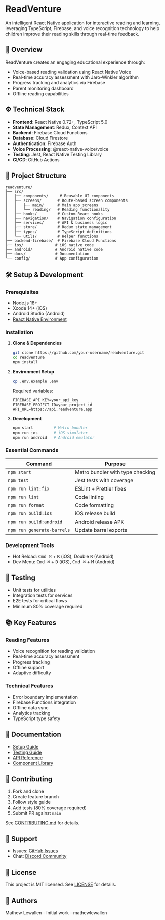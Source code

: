 # ReadVenture

An intelligent React Native application for interactive reading and learning, leveraging TypeScript, Firebase, and voice recognition technology to help children improve their reading skills through real-time feedback.

## 🚀 Overview

ReadVenture creates an engaging educational experience through:

- Voice-based reading validation using React Native Voice
- Real-time accuracy assessment with Jaro-Winkler algorithm
- Progress tracking and analytics via Firebase
- Parent monitoring dashboard
- Offline reading capabilities

## ⚙️ Technical Stack

- **Frontend**: React Native 0.72+, TypeScript 5.0
- **State Management**: Redux, Context API
- **Backend**: Firebase Cloud Functions
- **Database**: Cloud Firestore
- **Authentication**: Firebase Auth
- **Voice Processing**: @react-native-voice/voice
- **Testing**: Jest, React Native Testing Library
- **CI/CD**: GitHub Actions

## 📁 Project Structure

```
readventure/
├── src/
│   ├── components/     # Reusable UI components
│   ├── screens/       # Route-based screen components
│   │   ├── main/      # Main app screens
│   │   └── reading/   # Reading functionality
│   ├── hooks/         # Custom React hooks
│   ├── navigation/    # Navigation configuration
│   ├── services/      # API & business logic
│   ├── store/         # Redux state management
│   ├── types/         # TypeScript definitions
│   └── utils/         # Helper functions
├── backend-firebase/  # Firebase Cloud Functions
├── ios/              # iOS native code
├── android/          # Android native code
├── docs/             # Documentation
└── config/           # App configuration
```

## 🛠️ Setup & Development

### Prerequisites

- Node.js 18+
- Xcode 14+ (iOS)
- Android Studio (Android)
- [React Native Environment](https://reactnative.dev/docs/environment-setup)

### Installation

1. **Clone & Dependencies**

   ```bash
   git clone https://github.com/your-username/readventure.git
   cd readventure
   npm install
   ```

2. **Environment Setup**

   ```bash
   cp .env.example .env
   ```

   Required variables:

   ```properties
   FIREBASE_API_KEY=your_api_key
   FIREBASE_PROJECT_ID=your_project_id
   API_URL=https://api.readventure.app
   ```

3. **Development**
   ```bash
   npm start         # Metro bundler
   npm run ios       # iOS simulator
   npm run android   # Android emulator
   ```

### Essential Commands

| Command                    | Purpose                          |
| -------------------------- | -------------------------------- |
| `npm start`                | Metro bundler with type checking |
| `npm test`                 | Jest tests with coverage         |
| `npm run lint:fix`         | ESLint + Prettier fixes          |
| `npm run lint`             | Code linting                     |
| `npm run format`           | Code formatting                  |
| `npm run build:ios`        | iOS release build                |
| `npm run build:android`    | Android release APK              |
| `npm run generate-barrels` | Update barrel exports            |

### Development Tools

- Hot Reload: <kbd>Cmd ⌘</kbd> + <kbd>R</kbd> (iOS), Double <kbd>R</kbd> (Android)
- Dev Menu: <kbd>Cmd ⌘</kbd> + <kbd>D</kbd> (iOS), <kbd>Cmd ⌘</kbd> + <kbd>M</kbd> (Android)

## 🧪 Testing

- Unit tests for utilities
- Integration tests for services
- E2E tests for critical flows
- Minimum 80% coverage required

## 📚 Key Features

### Reading Features

- Voice recognition for reading validation
- Real-time accuracy assessment
- Progress tracking
- Offline support
- Adaptive difficulty

### Technical Features

- Error boundary implementation
- Firebase Functions integration
- Offline data sync
- Analytics tracking
- TypeScript type safety

## 📖 Documentation

- [Setup Guide](docs/setup.md)
- [Testing Guide](docs/testing.md)
- [API Reference](docs/api.md)
- [Component Library](docs/components.md)

## 🤝 Contributing

1. Fork and clone
2. Create feature branch
3. Follow style guide
4. Add tests (80% coverage required)
5. Submit PR against `main`

See [CONTRIBUTING.md](docs/CONTRIBUTING.md) for details.

## 💬 Support

- Issues: [GitHub Issues](https://github.com/org/readventure/issues)
- Chat: [Discord Community](https://discord.gg/readventure)

## 📄 License

This project is MIT licensed. See [LICENSE](LICENSE) for details.

## 👥 Authors

Mathew Lewallen - Initial work - mathewlewallen

